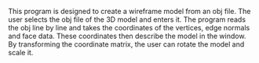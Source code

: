 This program is designed to create a wireframe model from an obj file. The user selects the obj file of the 3D model and enters it. The program reads the obj line by line and takes the coordinates of the vertices, edge normals and face data. These coordinates then describe the model in the window. By transforming the coordinate matrix, the user can rotate the model and scale it.
